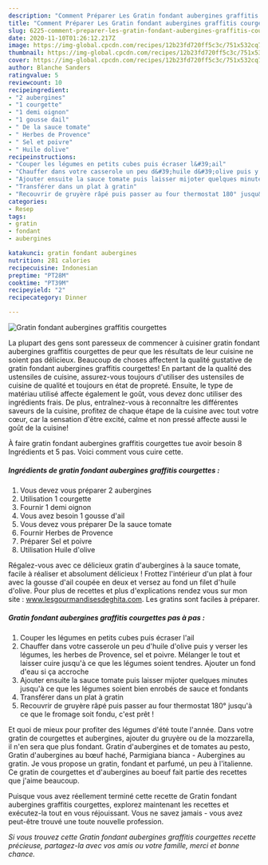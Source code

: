 ```yaml
---
description: "Comment Préparer Les Gratin fondant aubergines graffitis courgettes"
title: "Comment Préparer Les Gratin fondant aubergines graffitis courgettes"
slug: 6225-comment-preparer-les-gratin-fondant-aubergines-graffitis-courgettes
date: 2020-11-10T01:26:12.217Z
image: https://img-global.cpcdn.com/recipes/12b23fd720ff5c3c/751x532cq70/gratin-fondant-aubergines-graffitis-courgettes-photo-principale-de-la-recette.jpg
thumbnail: https://img-global.cpcdn.com/recipes/12b23fd720ff5c3c/751x532cq70/gratin-fondant-aubergines-graffitis-courgettes-photo-principale-de-la-recette.jpg
cover: https://img-global.cpcdn.com/recipes/12b23fd720ff5c3c/751x532cq70/gratin-fondant-aubergines-graffitis-courgettes-photo-principale-de-la-recette.jpg
author: Blanche Sanders
ratingvalue: 5
reviewcount: 10
recipeingredient:
- "2 aubergines"
- "1 courgette"
- "1 demi oignon"
- "1 gousse dail"
- " De la sauce tomate"
- " Herbes de Provence"
- " Sel et poivre"
- " Huile dolive"
recipeinstructions:
- "Couper les légumes en petits cubes puis écraser l&#39;ail"
- "Chauffer dans votre casserole un peu d&#39;huile d&#39;olive puis y verser les légumes, les herbes de Provence, sel et poivre. Mélanger le tout et laisser cuire jusqu&#39;à ce que les légumes soient tendres. Ajouter un fond d&#39;eau si ça accroche"
- "Ajouter ensuite la sauce tomate puis laisser mijoter quelques minutes jusqu&#39;à ce que les légumes soient bien enrobés de sauce et fondants"
- "Transférer dans un plat à gratin"
- "Recouvrir de gruyère râpé puis passer au four thermostat 180° jusqu&#39;à ce que le fromage soit fondu, c&#39;est prêt !"
categories:
- Resep
tags:
- gratin
- fondant
- aubergines

katakunci: gratin fondant aubergines 
nutrition: 281 calories
recipecuisine: Indonesian
preptime: "PT28M"
cooktime: "PT39M"
recipeyield: "2"
recipecategory: Dinner

---
```



![Gratin fondant aubergines graffitis courgettes](https://img-global.cpcdn.com/recipes/12b23fd720ff5c3c/751x532cq70/gratin-fondant-aubergines-graffitis-courgettes-photo-principale-de-la-recette.jpg)

La plupart des gens sont paresseux de commencer à cuisiner gratin fondant aubergines graffitis courgettes de peur que les résultats de leur cuisine ne soient pas délicieux. Beaucoup de choses affectent la qualité gustative de gratin fondant aubergines graffitis courgettes! En partant de la qualité des ustensiles de cuisine, assurez-vous toujours d'utiliser des ustensiles de cuisine de qualité et toujours en état de propreté. Ensuite, le type de matériau utilisé affecte également le goût, vous devez donc utiliser des ingrédients frais. De plus, entraînez-vous à reconnaître les différentes saveurs de la cuisine, profitez de chaque étape de la cuisine avec tout votre cœur, car la sensation d'être excité, calme et non pressé affecte aussi le goût de la cuisine!

<!--inarticleads1-->

À faire gratin fondant aubergines graffitis courgettes tue avoir besoin 8 Ingrédients et 5 pas. Voici comment vous cuire cette.

##### Ingrédients de gratin fondant aubergines graffitis courgettes :

1. Vous devez vous préparer 2 aubergines
1. Utilisation 1 courgette
1. Fournir 1 demi oignon
1. Vous avez besoin 1 gousse d&#39;ail
1. Vous devez vous préparer  De la sauce tomate
1. Fournir  Herbes de Provence
1. Préparer  Sel et poivre
1. Utilisation  Huile d&#39;olive


Régalez-vous avec ce délicieux gratin d&#39;aubergines à la sauce tomate, facile à réaliser et absolument délicieux ! Frottez l&#39;intérieur d&#39;un plat à four avec la gousse d&#39;ail coupée en deux et versez au fond un filet d&#39;huile d&#39;olive. Pour plus de recettes et plus d&#39;explications rendez vous sur mon site : www.lesgourmandisesdeghita.com. Les gratins sont faciles à préparer. 

<!--inarticleads2-->

##### Gratin fondant aubergines graffitis courgettes pas à pas :

1. Couper les légumes en petits cubes puis écraser l&#39;ail
1. Chauffer dans votre casserole un peu d&#39;huile d&#39;olive puis y verser les légumes, les herbes de Provence, sel et poivre. Mélanger le tout et laisser cuire jusqu&#39;à ce que les légumes soient tendres. Ajouter un fond d&#39;eau si ça accroche
1. Ajouter ensuite la sauce tomate puis laisser mijoter quelques minutes jusqu&#39;à ce que les légumes soient bien enrobés de sauce et fondants
1. Transférer dans un plat à gratin
1. Recouvrir de gruyère râpé puis passer au four thermostat 180° jusqu&#39;à ce que le fromage soit fondu, c&#39;est prêt !


Et quoi de mieux pour profiter des légumes d&#39;été toute l&#39;année. Dans votre gratin de courgettes et aubergines, ajouter du gruyère ou de la mozzarella, il n&#39;en sera que plus fondant. Gratin d&#39;aubergines et de tomates au pesto, Gratin d&#39;aubergines au bœuf haché, Parmigiana bianca - Aubergines au gratin. Je vous propose un gratin, fondant et parfumé, un peu à l&#39;italienne. Ce gratin de courgettes et d&#39;aubergines au boeuf fait partie des recettes que j&#39;aime beaucoup. 

<!--inarticleads1-->

<p>
Puisque vous avez réellement terminé cette recette de Gratin fondant aubergines graffitis courgettes, explorez maintenant les recettes et exécutez-la tout en vous réjouissant. Vous ne savez jamais - vous avez peut-être trouvé une toute nouvelle profession.
</p>

<p>
<i>Si vous trouvez cette Gratin fondant aubergines graffitis courgettes recette précieuse, partagez-la avec vos amis ou votre famille, merci et bonne chance.</i>
</p>
